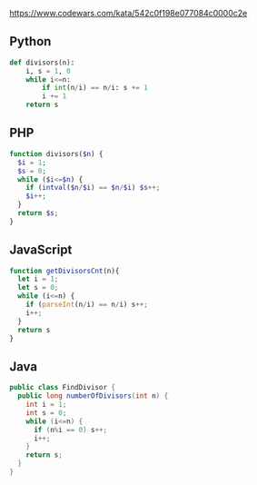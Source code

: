 https://www.codewars.com/kata/542c0f198e077084c0000c2e

## Python
```python
def divisors(n):
    i, s = 1, 0
    while i<=n:
        if int(n/i) == n/i: s += 1
        i += 1
    return s
```

## PHP
```php
function divisors($n) {
  $i = 1; 
  $s = 0;
  while ($i<=$n) {
    if (intval($n/$i) == $n/$i) $s++;
    $i++;
  }
  return $s;
}
```

## JavaScript
```js
function getDivisorsCnt(n){
  let i = 1; 
  let s = 0;
  while (i<=n) {
    if (parseInt(n/i) == n/i) s++;
    i++;
  }
  return s
}
```

## Java
```java
public class FindDivisor {
  public long numberOfDivisors(int n) {
    int i = 1;
    int s = 0;
    while (i<=n) {
      if (n%i == 0) s++;
      i++;
    }
    return s;
  }
}
```